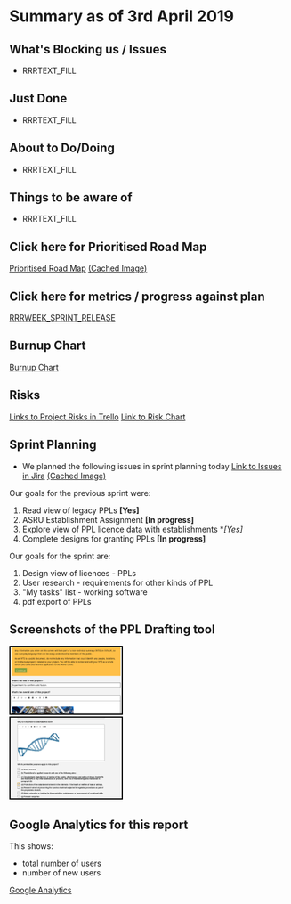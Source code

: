 # Summary as of 3rd April 2019 
## What's Blocking us / Issues
* RRRTEXT_FILL

## Just Done
* RRRTEXT_FILL

## About to Do/Doing
* RRRTEXT_FILL

## Things to be aware of
* RRRTEXT_FILL
## Click here for Prioritised Road Map
[Prioritised Road Map](https://trello.com/b/p7x9hbPV/prioritised-roadmap)    [\(Cached Image\)](graphs/ASLRoadMap03042019.jpg)

## Click here for metrics / progress against plan
[RRRWEEK_SPRINT_RELEASE](graphs/progress03042019.png)

## Burnup Chart

[Burnup Chart](burnup03042019.md)

## Risks
[Links to Project Risks in Trello](https://trello.com/b/VuFuCL7t/risk-register-and-kpis-asl-delivery) 
[Link to Risk Chart](graphs/risk03042019.png)

## Sprint Planning
* We planned the following issues in sprint planning today [Link to Issues in Jira](https://jira.digital.homeoffice.gov.uk/secure/RapidBoard.jspa?rapidView=261)    [\(Cached Image\)](graphs/sprint03042019.png)

Our goals for the previous sprint were:
1. Read view of legacy PPLs
**[Yes]**
2. ASRU Establishment Assignment
**[In progress]**
3. Explore view of PPL licence data with establishments
**[Yes]*
4. Complete designs for granting PPLs
**[In progress]**

Our goals for the sprint are:
1. Design view of licences - PPLs  
2. User research - requirements for other kinds of PPL 
3. "My tasks" list - working software 
4. pdf export of PPLs

## Screenshots of the PPL Drafting tool 
<a href="graphs/proto1_03042019.png"><img src="graphs/proto1_03042019.png" alt="HTML5 Icon" width="200" style="border:2px solid black"></a>
<br>
<a href="graphs/proto2_03042019.png"><img src="graphs/proto2_03042019.png" alt="HTML5 Icon" width="200" style="border:2px solid black"></a>
<br>

## Google Analytics for this report

This shows:
* total number of users
* number of new users

[Google Analytics](graphs/GA03042019.jpg)

